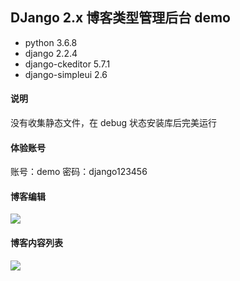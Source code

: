 ## DJango 2.x 博客类型管理后台 demo
- python 3.6.8
- django 2.2.4
- django-ckeditor 5.7.1
- django-simpleui 2.6

#### 说明
没有收集静态文件，在 debug 状态安装库后完美运行

#### 体验账号
账号：demo
密码：django123456

#### 博客编辑
![](http://pic.python3.top/Fi4EFcybC88z07tBPjTu5wFtwU-B)
#### 博客内容列表
![](http://pic.python3.top/Fi3QfCZl0O7hMH2kb_l5nxLrosrT)




